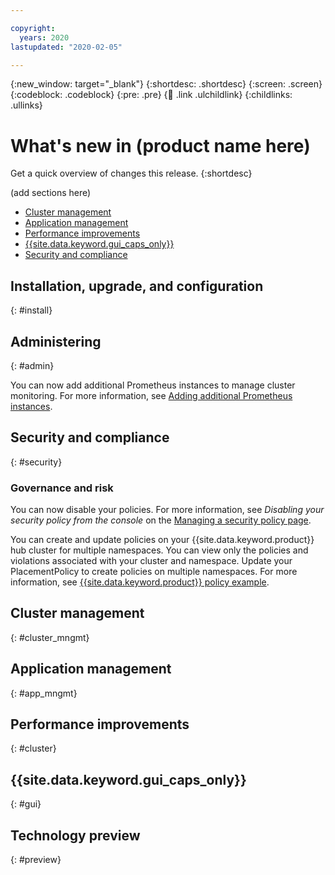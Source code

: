 ```yaml
---

copyright:
  years: 2020
lastupdated: "2020-02-05"

---
```


{:new_window: target="_blank"}
{:shortdesc: .shortdesc}
{:screen: .screen}
{:codeblock: .codeblock}
{:pre: .pre}
{:child: .link .ulchildlink}
{:childlinks: .ullinks}

# What's new in (product name here)

Get a quick overview of changes this release.
{:shortdesc}

(add sections here)
  * [Cluster management](#cluster_mngmt)
  * [Application management](#app_mngmt)
  * [Performance improvements](#cluster)
  * [{{site.data.keyword.gui_caps_only}}](#gui)
  * [Security and compliance](#security)


## Installation, upgrade, and configuration
{: #install}

## Administering
{: #admin}

You can now add additional Prometheus instances to manage cluster monitoring. For more information, see [Adding additional Prometheus instances](../admin/add_prom_mcm.md).

## Security and compliance
{: #security}

### Governance and risk

You can now disable your policies. For more information, see _Disabling your security policy from the console_ on the [Managing a security policy page](../mcm/manage_cluster/manage_grc_policy.md).

You can create and update policies on your {{site.data.keyword.product}} hub cluster for multiple namespaces. You can view only the policies and violations associated with your cluster and namespace. Update your PlacementPolicy to create policies on multiple namespaces. For more information, see [{{site.data.keyword.product}} policy example](../mcm/compliance/policy_example.md).


## Cluster management
{: #cluster_mngmt}


## Application management
{: #app_mngmt}


## Performance improvements
{: #cluster}


## {{site.data.keyword.gui_caps_only}}
{: #gui}


## Technology preview
{: #preview}




